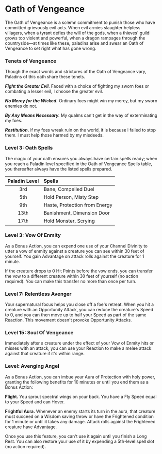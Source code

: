 # Oath of Vengeance

The Oath of Vengeance is a solemn commitment to punish those who have committed grievously evil acts. When evil armies slaughter helpless villagers, when a tyrant defies the will of the gods, when a thieves' guild grows too violent and powerful, when a dragon rampages through the countryside—at times like these, paladins arise and swear an Oath of Vengeance to set right what has gone wrong.

### Tenets of Vengeance

Though the exact words and strictures of the Oath of Vengeance vary, Paladins of this oath share these tenets.

***Fight the Greater Evil.*** Faced with a choice of fighting my sworn foes or combating a lesser evil, I choose the greater evil.

***No Mercy for the Wicked.*** Ordinary foes might win my mercy, but my sworn enemies do not.

***By Any Means Necessary.*** My qualms can't get in the way of exterminating my foes.

***Restitution.*** If my foes wreak ruin on the world, it is because I failed to stop them. I must help those harmed by my misdeeds.
 
### Level 3: Oath Spells

The magic of your oath ensures you always have certain spells ready; when you reach a Paladin level specified in the Oath of Vengeance Spells table, you thereafter always have the listed spells prepared.

| Paladin Level | Spells |
|:---:|:---|
| 3rd | Bane, Compelled Duel |
| 5th | Hold Person, Misty Step |
| 9th | Haste, Protection from Energy |
| 13th | Banishment, Dimension Door |
| 17th | Hold Monster, Scrying |
 
### Level 3: Vow Of Enmity

As a Bonus Action, you can expend one use of your Channel Divinity to utter a vow of enmity against a creature you can see within 30 feet of yourself. You gain Advantage on attack rolls against the creature for 1 minute.

If the creature drops to 0 Hit Points before the vow ends, you can transfer the vow to a different creature within 30 feet of yourself (no action required). You can make this transfer no more than once per turn.

### Level 7: Relentless Avenger

Your supernatural focus helps you close off a foe's retreat. When you hit a creature with an Opportunity Attack, you can reduce the creature's Speed to 0, and you can then move up to half your Speed as part of the same Reaction. This movement doesn't provoke Opportunity Attacks.

### Level 15: Soul Of Vengeance

Immediately after a creature under the effect of your Vow of Enmity hits or misses with an attack, you can use your Reaction to make a melee attack against that creature if it's within range.

### Level: Avenging Angel

As a Bonus Action, you can imbue your Aura of Protection with holy power, granting the following benefits for 10 minutes or until you end them as a Bonus Action:

**Flight.** You sprout spectral wings on your back. You have a Fly Speed equal to your Speed and can Hover.

**Frightful Aura.** Whenever an enemy starts its turn in the aura, that creature must succeed on a Wisdom saving throw or have the Frightened condition for 1 minute or until it takes any damage. Attack rolls against the Frightened creature have Advantage.

Once you use this feature, you can't use it again until you finish a Long Rest. You can also restore your use of it by expending a 5th-level spell slot (no action required).
 
